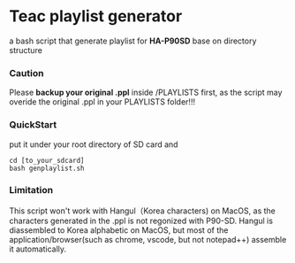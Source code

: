 # Teac playlist generator
a bash script that generate playlist for **HA-P90SD** base on directory structure

### Caution
Please **backup your original .ppl** inside /PLAYLISTS first, as the script may overide the original .ppl in your PLAYLISTS folder!!!

### QuickStart
put it under your root directory of SD card and
```
cd [to_your_sdcard]
bash genplaylist.sh
```
### Limitation
This script won't work with Hangul（Korea characters) on MacOS, as the characters generated in the .ppl is not regonized with P90-SD.
Hangul is diassembled to Korea alphabetic on MacOS, but most of the application/browser(such as chrome, vscode, but not notepad++) assemble it automatically.

